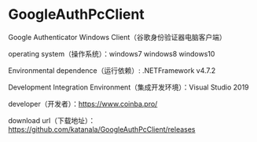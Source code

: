 # GoogleAuthPcClient

Google Authenticator Windows Client（谷歌身份验证器电脑客户端）


operating system（操作系统）：windows7 windows8 windows10


Environmental dependence（运行依赖）: .NETFramework v4.7.2


Development Integration Environment（集成开发环境）：Visual Studio 2019


developer（开发者）：https://www.coinba.pro/


download url（下载地址）：https://github.com/katanala/GoogleAuthPcClient/releases

